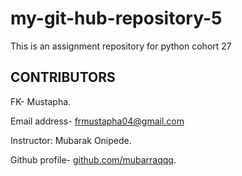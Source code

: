 # my-git-hub-repository-5
This is an assignment repository for python cohort 27


## CONTRIBUTORS

FK- Mustapha.

Email address- [frmustapha04@gmail.com](frmustapha04@gmail.com)

Instructor: Mubarak Onipede.

Github profile- [github.com/mubarraqqq](github.com/mubarraqqq ).

